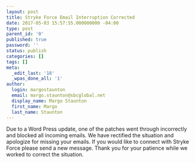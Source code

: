 ```yaml
---
layout: post
title: Stryke Force Email Interruption Corrected
date: 2017-05-03 15:57:55.000000000 -04:00
type: post
parent_id: '0'
published: true
password: ''
status: publish
categories: []
tags: []
meta:
  _edit_last: '18'
  _wpas_done_all: '1'
author:
  login: margostaunton
  email: margo.staunton@sbcglobal.net
  display_name: Margo Staunton
  first_name: Margo
  last_name: Staunton
---
```

<p>Due to a Word Press update, one of the patches went through incorrectly and blocked all incoming emails. We have rectified the situation and apologize for missing your emails. If you would like to connect with Stryke Force please send a new message. Thank you for your patience while we worked to correct the situation.</p>
